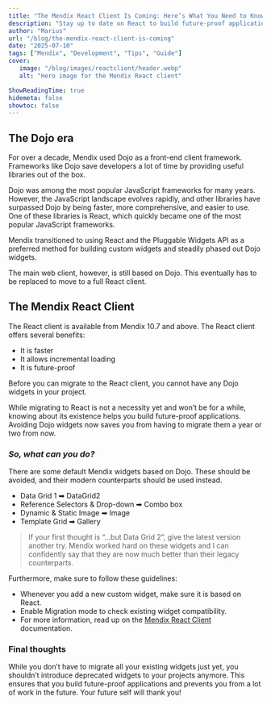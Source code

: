```yaml
---
title: "The Mendix React Client Is Coming: Here’s What You Need to Know"
description: "Stay up to date on React to build future-proof applications"
author: "Marius"
url: "/blog/the-mendix-react-client-is-coming"
date: "2025-07-10"
tags: ["Mendix", "Development", "Tips", "Guide"]
cover:
   image: "/blog/images/reactclient/header.webp"
   alt: "Hero image for the Mendix React client"

ShowReadingTime: true
hidemeta: false
showtoc: false
---
```


The Dojo era
------------

For over a decade, Mendix used Dojo as a front-end client framework. Frameworks like Dojo save developers a lot of time by providing useful libraries out of the box.

Dojo was among the most popular JavaScript frameworks for many years. However, the JavaScript landscape evolves rapidly, and other libraries have surpassed Dojo by being faster, more comprehensive, and easier to use. One of these libraries is React, which quickly became one of the most popular JavaScript frameworks.

Mendix transitioned to using React and the Pluggable Widgets API as a preferred method for building custom widgets and steadily phased out Dojo widgets.

The main web client, however, is still based on Dojo. This eventually has to be replaced to move to a full React client.

The Mendix React Client
-----------------------

The React client is available from Mendix 10.7 and above. The React client offers several benefits:

*   It is faster
*   It allows incremental loading
*   It is future-proof

Before you can migrate to the React client, you cannot have any Dojo widgets in your project.

While migrating to React is not a necessity yet and won’t be for a while, knowing about its existence helps you build future-proof applications. Avoiding Dojo widgets now saves you from having to migrate them a year or two from now.

### **_So, what can you do?_**

There are some default Mendix widgets based on Dojo. These should be avoided, and their modern counterparts should be used instead.

*   Data Grid 1 ➡ DataGrid2
*   Reference Selectors & Drop-down ➡ Combo box
*   Dynamic & Static Image ➡ Image
*   Template Grid ➡ Gallery

> If your first thought is “…but Data Grid 2”, give the latest version another try. Mendix worked hard on these widgets and I can confidently say that they are now much better than their legacy counterparts.

Furthermore, make sure to follow these guidelines:

*   Whenever you add a new custom widget, make sure it is based on React.
*   Enable Migration mode to check existing widget compatibility.
*   For more information, read up on the [Mendix React Client](https://docs.mendix.com/refguide/mendix-client/react/) documentation.

### Final thoughts

While you don’t have to migrate all your existing widgets just yet, you shouldn’t introduce deprecated widgets to your projects anymore. This ensures that you build future-proof applications and prevents you from a lot of work in the future. Your future self will thank you!